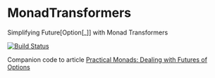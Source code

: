 # MonadTransformers
Simplifying Future[Option[_]] with Monad Transformers

[![Build Status](https://travis-ci.org/mattfowler/MonadTransformers.svg?branch=master)](https://travis-ci.org/mattfowler/MonadTransformers)

Companion code to article [Practical Monads: Dealing with Futures of Options](https://medium.com/coding-with-clarity/practical-monads-dealing-with-futures-of-options-8260800712f8)

